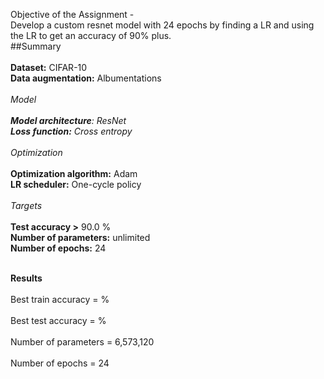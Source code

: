 Objective of the Assignment -  <br/> 
                            Develop a custom resnet model with 24 epochs by finding a LR and using the LR to get an accuracy of 90% plus. 
<br/> ##Summary<br/>
                <br/>**Dataset:** CIFAR-10
                <br/>**Data augmentation:** Albumentations<br/>
                <br/>*_*Model*_<br/>
                <br/>**Model architecture**: ResNet
                <br/>**Loss function:** Cross entropy<br/>
                <br/>*_*Optimization*_<br/>
                <br/>**Optimization algorithm:** Adam
                <br/>**LR scheduler:** One-cycle policy<br/>
                <br/>*Targets*<br/>
                <br/>**Test accuracy >** 90.0 %
                <br/>**Number of parameters:** unlimited
                <br/>**Number of epochs:** 24

                
<br/>**Results**<br/>
<br/>Best train accuracy =  %<br/>
<br/>Best test accuracy =  %<br/>
<br/>Number of parameters = 6,573,120<br/>
<br/>Number of epochs = 24<br/>
